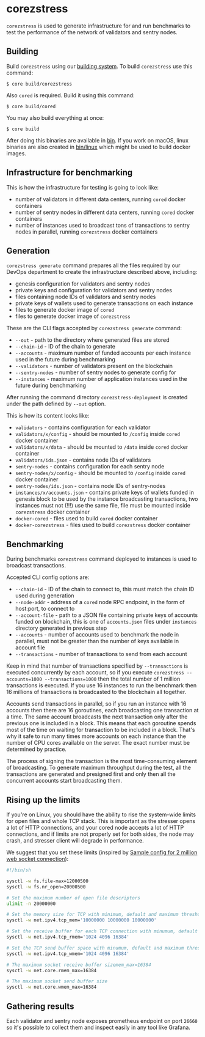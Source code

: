 # corezstress
`corezstress` is used to generate infrastructure for and run benchmarks to test the performance of the network of validators and sentry nodes.

## Building

Build `corezstress` using our [building system](../../../build).
To build `corezstress` use this command:

```
$ core build/corezstress
```

Also `cored` is required. Build it using this command:

```
$ core build/cored
```

You may also build everything at once:

```
$ core build
```

After doing this binaries are available in [bin](../../../bin).
If you work on macOS, linux binaries are also created in [bin/linux](../../../bin/linux) which might be used to build
docker images.

## Infrastructure for benchmarking

This is how the infrastructure for testing is going to look like:
- number of validators in different data centers, running `cored` docker containers
- number of sentry nodes in different data centers, running `cored` docker containers
- number of instances used to broadcast tons of transactions to sentry nodes in parallel, running `corezstress` docker containers

## Generation

`corezstress generate` command prepares all the files required by our DevOps department to create the infrastructure
described above, including:
- genesis configuration for validators and sentry nodes
- private keys and configuration for validators and sentry nodes
- files containing node IDs of validators and sentry nodes
- private keys of wallets used to generate transactions on each instance
- files to generate docker image of `cored`
- files to generate docker image of `corezstress`

These are the CLI flags accepted by `corezstress generate` command:

- `--out` - path to the directory where generated files are stored
- `--chain-id` - ID of the chain to generate
- `--accounts` - maximum number of funded accounts per each instance used in the future during benchmarking
- `--validators` - number of validators present on the blockchain
- `--sentry-nodes` - number of sentry nodes to generate config for
- `--instances` - maximum number of application instances used in the future during benchmarking

After running the command directory `corezstress-deployment` is created under the path defined by `--out` option.

This is how its content looks like:
- `validators` - contains configuration for each validator
- `validators/x/config` - should be mounted to `/config` inside `cored` docker container
- `validators/x/data` - should be mounted to `/data` inside `cored` docker container
- `validators/ids.json` - contains node IDs of validators
- `sentry-nodes` - contains configuration for each sentry node
- `sentry-nodes/x/config` - should be mounted to `/config` inside `cored` docker container
- `sentry-nodes/ids.json` - contains node IDs of sentry-nodes
- `instances/x/accounts.json` - contains private keys of wallets funded in genesis block to be used by the instance broadcasting transactions, two instances must not (!!!) use the same file, file must be mounted inside `corezstress` docker container
- `docker-cored` - files used to build `cored` docker container
- `docker-corezstress` - files used to build `corezstress` docker container

## Benchmarking

During benchmarks `corezstress` command deployed to instances is used to broadcast transactions.

Accepted CLI config options are:
- `--chain-id` - ID of the chain to connect to, this must match the chain ID used during generation
- `--node-addr` - address of a `cored` node RPC endpoint, in the form of host:port, to connect to
- `--account-file` - path to a JSON file containing private keys of accounts funded on blockchain, this is one of `accounts.json` files under `instances` directory generated in previous step
- `--accounts` - number of accounts used to benchmark the node in parallel, must not be greater than the number of keys available in account file
- `--transactions` - number of transactions to send from each account

Keep in mind that number of transactions specified by `--transactions` is executed concurrently by each account, so if you
execute `corezstress --accounts=1000 --transactions=1000` then the total number of 1 million transactions is executed.
If you use 16 instances to run the benchmark then 16 millions of transactions is broadcasted to the blockchain all together.

Accounts send transactions in parallel, so if you run an instance with 16 accounts then there are 16 goroutines,
each broadcasting one transaction at a time. The same account broadcasts the next transaction only after the previous one is included in a block.
This means that each goroutine spends most of the time on waiting for transaction to be included in a block.
That's why it safe to run many times more accounts on each instance than the number of CPU cores available on the server.
The exact number must be determined by practice.

The process of signing the transaction is the most time-consuming element of broadcasting. To generate maximum throughput
during the test, all the transactions are generated and presigned first and only then all the concurrent accounts start
broadcasting them.

## Rising up the limits

If you're on Linux, you should have the ability to rise the system-wide limits for open files and whole TCP stack. This is important as the stresser opens a lot of HTTP connections, and your cored node accepts a lot of HTTP connections, and if limits are not properly set for both sides, the node may crash, and stresser client will degrade in performance.

We suggest that you set these limits (inspired by [Sample config for 2 million web socket connection](https://gist.github.com/joennlae/7c822f641d78117eedcae6a68c2c3964)): 

```bash
#!/bin/sh

sysctl -w fs.file-max=12000500
sysctl -w fs.nr_open=20000500

# Set the maximum number of open file descriptors
ulimit -n 20000000

# Set the memory size for TCP with minimum, default and maximum thresholds
sysctl -w net.ipv4.tcp_mem='10000000 10000000 10000000'

# Set the receive buffer for each TCP connection with minumum, default and maximum thresholds
sysctl -w net.ipv4.tcp_rmem='1024 4096 16384'

# Set the TCP send buffer space with minumum, default and maximum thresholds
sysctl -w net.ipv4.tcp_wmem='1024 4096 16384'

# The maximum socket receive buffer sizemem_max=16384
sysctl -w net.core.rmem_max=16384

# The maximum socket send buffer size
sysctl -w net.core.wmem_max=16384
```

## Gathering results

Each validator and sentry node exposes prometheus endpoint on port `26660` so it's possible to collect them and inspect easily
in any tool like Grafana.